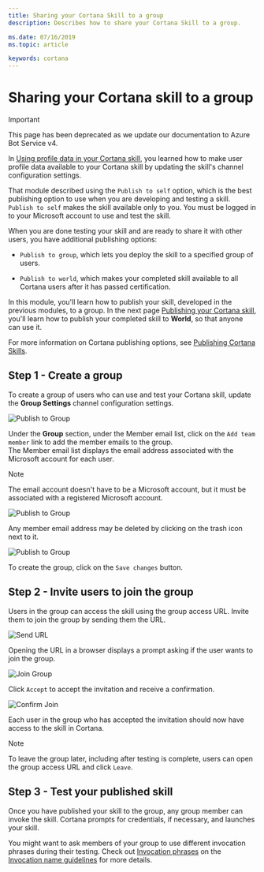 ```yaml
---
title: Sharing your Cortana Skill to a group
description: Describes how to share your Cortana Skill to a group.

ms.date: 07/16/2019
ms.topic: article

keywords: cortana
---
```


# Sharing your Cortana skill to a group

> [!IMPORTANT]
> This page has been deprecated as we update our documentation to Azure Bot Service v4.

In [Using profile data in your Cortana skill](./mva52-using-profile-data.md), you learned how to make user profile data available to your Cortana skill by updating the skill's channel configuration settings.

That module described using the `Publish to self` option, which is the best publishing option to use when you are developing and testing a skill. `Publish to self` makes the skill available only to you. You must be logged in to your Microsoft account to use and test the skill.

When you are done testing your skill and are ready to share it with other users, you have additional publishing options:

- `Publish to group`, which lets you deploy the skill to a specified group of users.

- `Publish to world`, which makes your completed skill available to all Cortana users after it has passed certification.

In this module, you'll learn how to publish <!-- the **Mixtape** --> your skill, developed in the previous modules, to a group. In the next page [Publishing your Cortana skill](./mva72-publish-skill.md), you'll learn how to publish your completed skill to **World**, so that anyone can use it.

For more information on Cortana publishing options, see [Publishing Cortana Skills](./publish-skill.md).

## Step 1 - Create a group

To create a group of users who can use and test your Cortana skill, update the **Group Settings** channel configuration settings.  

![Publish to Group](../media/images/settings-group_setting-configured.png)

<!-- ![Publish to Group](../media/images/group_settings_configured-request_user_profile_data-data.png) -->

Under the **Group** section, under the Member email list, click on the `Add team member` link to add the member emails to the group.  
The Member email list displays the email address associated with the Microsoft account for each user. 

>[!NOTE]
> The email account doesn't have to be a Microsoft account, but it must be associated with a registered Microsoft account.  

![Publish to Group](../media/images/group_settings_configured-group-member_email.png)

Any member email address may be deleted by clicking on the trash icon next to it.

![Publish to Group](../media/images/group_settings_configured-group-group_access_url.png)

To create the group, click on the `Save changes` button.

## Step 2 - Invite users to join the group

Users in the group can access the skill using the group access URL. Invite them to join the group by sending them the URL.

![Send URL](../media/images/mva71_send_url.png)

Opening the URL in a browser displays a prompt asking if the user wants to join the group.

![Join Group](../media/images/mva71_join_group.png)

Click `Accept` to accept the invitation and receive a confirmation.

![Confirm Join](../media/images/mva71_confirm_join.png)

Each user in the group who has accepted the invitation should now have access to the skill in Cortana.

<!-- ![Skill Access](../media/images/mva41_tada.png) -->

>[!NOTE]
>To leave the group later, including after testing is complete, users can open the group access URL and click `Leave`.

## Step 3 - Test your published skill

Once you have published your skill to the group, any group member can invoke the skill. Cortana prompts for credentials, if necessary, and launches <!-- the Mixtape --> your skill.

You might want to ask members of your group to use different invocation phrases during their testing. Check out [Invocation phrases](./cortana-invocation-guidelines.md#invocation-phrases) on the [Invocation name guidelines](cortana-invocation-guidelines.md) for more details. <!-- *Ask Mixtape to make me a mixtape.*  -->

<!-- For example, any group member can direct Cortana to invoke the Mixtape your skill. -->

<!-- ![Launch Skill](../media/images/mva41_tada.png) -->